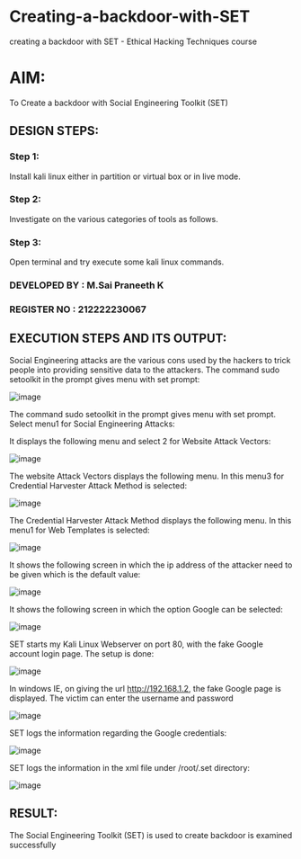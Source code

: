 # Creating-a-backdoor-with-SET
creating a backdoor with SET - Ethical Hacking Techniques course

# AIM:
To Create a backdoor with Social Engineering Toolkit (SET)

## DESIGN STEPS:
### Step 1:
Install kali linux either in partition or virtual box or in live mode.

### Step 2:
Investigate on the various categories of tools as follows.

### Step 3:
Open terminal and try execute some kali linux commands.

### DEVELOPED BY : M.Sai Praneeth K
### REGISTER NO : 212222230067

## EXECUTION STEPS AND ITS OUTPUT:
Social Engineering attacks are the various cons used by the hackers to trick people into providing sensitive data to the attackers. The command sudo setoolkit in the prompt gives menu with set prompt:

![image](https://github.com/chandrumathiyazhagan/creating-a-backdoor-with-SET/assets/119393023/b1be6e3e-8721-4e81-8815-6b9f52eb568c)

The command sudo setoolkit in the prompt gives menu with set prompt. Select menu1 for Social Engineering Attacks:

It displays the following menu and select 2 for Website Attack Vectors:

![image](https://github.com/chandrumathiyazhagan/creating-a-backdoor-with-SET/assets/119393023/75dc75ee-d92d-4348-9352-18866e9272e3)

The website Attack Vectors displays the following menu. In this menu3 for Credential Harvester Attack Method is selected:

![image](https://github.com/chandrumathiyazhagan/creating-a-backdoor-with-SET/assets/119393023/bd656f09-7131-4009-baf8-9496bc2cd264)

The Credential Harvester Attack Method displays the following menu. In this menu1 for Web Templates is selected: 

![image](https://github.com/chandrumathiyazhagan/creating-a-backdoor-with-SET/assets/119393023/c58b13b1-64b3-4a93-bcd1-8189ea91fa29)

It shows the following screen in which the ip address of the attacker need to be given which is the default value:

![image](https://github.com/chandrumathiyazhagan/creating-a-backdoor-with-SET/assets/119393023/45a11075-c837-4442-bdfb-53d5ab171e6e)

It shows the following screen in which the option Google can be selected: 

![image](https://github.com/chandrumathiyazhagan/creating-a-backdoor-with-SET/assets/119393023/c8637903-4ea3-480a-9f51-624dbe0885fd)

SET starts my Kali Linux Webserver on port 80, with the fake Google account login page. The setup is done: 

![image](https://github.com/chandrumathiyazhagan/creating-a-backdoor-with-SET/assets/119393023/e681b1c5-cd69-4a4f-9098-c96865b868ee)

In windows IE, on giving the url http://192.168.1.2, the fake Google page is displayed. The victim can enter the username and password 

![image](https://github.com/chandrumathiyazhagan/creating-a-backdoor-with-SET/assets/119393023/2d08796d-1274-40cd-98e4-b7b68d680c53)

SET logs the information regarding the Google credentials: 

![image](https://github.com/chandrumathiyazhagan/creating-a-backdoor-with-SET/assets/119393023/2d67b215-1175-443e-8779-d8780c9e6cd7)

SET logs the information in the xml file under /root/.set directory:

![image](https://github.com/chandrumathiyazhagan/creating-a-backdoor-with-SET/assets/119393023/ed57a8a8-a769-4f01-9f9b-22858135071d)

## RESULT:
The Social Engineering Toolkit (SET) is used to create backdoor is  examined successfully
